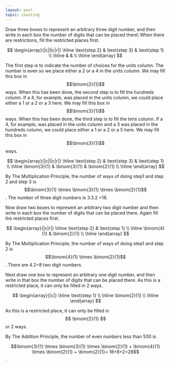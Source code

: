 ```yaml
---
layout: post
topic: counting
---
```


Draw three boxes to represent an arbitrary three digit number, and then write in each box the number of digits that can be placed there\\
When there are restrictions, fill the restricted places first.

$$
\begin{array}{|c|l|c|r|}
\hline
\text{step 2} & \text{step 3} & \text{step 1} \\
\hline
  &  &  \\
\hline
\end{array}
$$

The first step is to indicate the number of choices for the units column.
The number is even so we place either a 2 or a 4 in the units column. We may fill this box in $$\binom{2}{1}$$ ways.
When this has been done, the second step is to fill the hundreds column. If a 4, for example, was placed in the units column, we could place either a 1 or a 2 or a 3 here. We may fill this box in $$\binom{3}{1}$$ ways.
When this has been done, the third step is to fill the tens column. If a 4, for example, was placed in the units column and a 3 was placed in the hundreds column, we could place either a 1 or a 2 or a 5  here. We may fill this box in $$\binom{3}{1}$$ ways.
   
$$
\begin{array}{|c|l|c|r|}
\hline
\text{step 2} & \text{step 3} & \text{step 1} \\
\hline
\binom{3}{1} & \binom{3}{1}  & \binom{2}{1}  \\
\hline
\end{array}
$$

By The Multiplication Principle, the number of ways of doing step1 and step 2 and step 3 is $$\binom{3}{1} \times \binom{3}{1} \times \binom{2}{1}$$. The number of three digit numbers is 3.3.2 =18.


Now draw two boxes to represent an arbitrary two digit number and then write in each box the number of digits that can be placed there.
Again fill the restricted places first.

$$
\begin{array}{|c|r|}
\hline
 \text{step 2} & \text{step 1} \\
\hline
\binom{4}{1}  & \binom{2}{1}  \\
\hline
\end{array}
$$

By The Multiplication Principle, the number of ways of doing step1 and step 2 is $$\binom{4}{1} \times \binom{2}{1}$$. There are 4.2=8 two digit numbers.


Next draw one box to represent an arbitrary one digit number, and then write in that box the number of digits that can be placed there.
As this is a restricted place, it can only be filled in 2 ways.

$$
\begin{array}{|c|}
\hline
 \text{step 1} \\
\hline
\binom{2}{1}  \\
\hline
\end{array}
$$

As this is a restricted place, it can only be filled in $$ \binom{2}{1} $$ or 2 ways.


By The Addition Principle, the number of even numbers less than 500 is

$$\binom{3}{1} \times \binom{3}{1} \times \binom{2}{1} + \binom{4}{1} \times \binom{2}{1} + \binom{2}{1}= 18+8+2=28$$.









 
